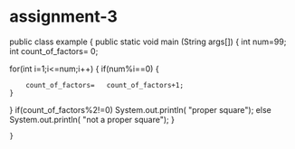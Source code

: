 # assignment-3




public class example {
	public static void main (String args[])
{
		int num=99;
	int	count_of_factors= 0;
	
for(int i=1;i<=num;i++)
{
	if(num%i==0)
	{
		
		count_of_factors= 	count_of_factors+1;
	}
}
if(count_of_factors%2!=0)
	System.out.println(	"proper square");
else
	System.out.println(	"not a proper square"); 
}
		
	

	
	
	}


